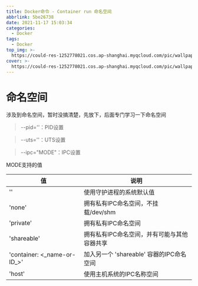 ```yaml
---
title: Docker命令 - Container run 命名空间
abbrlink: 5be26738
date: 2021-11-17 15:03:34
categories:
  - Docker
tags:
  - Docker
top_img: >-
  https://could-res-1252778021.cos.ap-shanghai.myqcloud.com/pic/wallpaper/27bebf978311086424d2c483e282cfe2-1000.jpg
cover: >-
  https://could-res-1252778021.cos.ap-shanghai.myqcloud.com/pic/wallpaper/27bebf978311086424d2c483e282cfe2-1000.jpg
---
```






# 命名空间

涉及到命名空间，暂时没搞清楚，先放下，后面专门学习一下命名空间

> --pid=''：PID设置



>--uts=''：UTS设置



> --ipc="MODE"：IPC设置

MODE支持的值

| 值                            | 说明                                        |
| ----------------------------- | ------------------------------------------- |
| ''                            | 使用守护进程的系统默认值                    |
| 'none'                        | 拥有私有IPC命名空间，不挂载/dev/shm         |
| 'private'                     | 拥有私有IPC命名空间                         |
| 'shareable'                   | 拥有私有IPC命名空间，并有可能与其他容器共享 |
| 'container: <\_name-or-ID\_>' | 加入另一个 'shareable' 容器的IPC命名空间    |
| 'host'                        | 使用主机系统的IPC名称空间                   |





